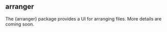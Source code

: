 
## arranger

The {arranger} package provides a UI for arranging files. More details
are coming soon.
